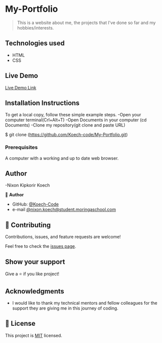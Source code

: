 

# My-Portfolio

> This is a website about me, the projects that I've done so far and my hobbies/interests.


## Technologies used

- HTML
- CSS
 

## Live Demo

[Live Demo Link](https://koech-code.github.io/Fashion-shop/)


## Installation Instructions

To get a local copy, follow these simple example steps.
   -Open your computer terminal(Crl+Alt+T)
   -Open Documents in your computer (cd Documents)
   -Clone my repository(git clone and paste URL)

$ git clone (https://github.com/Koech-code/My-Portfolio.git)

### Prerequisites

A computer with a working and up to date web browser.


## Author

-Nixon Kipkorir Koech

👤 **Author**

- GitHub: [@Koech-Code](https://koech-code.github.io/Fashion-shop/)
- e-mail [@nixon.koech@student.moringaschool.com](https://koech-code.github.io/Fashion-shop/)





## 🤝 Contributing

Contributions, issues, and feature requests are welcome!

Feel free to check the [issues page](https://github.com/Koech-code/Fashion-shop.git).

## Show your support

Give a ⭐️ if you like project!
## Acknowledgments

- I would like to thank my technical mentors and fellow colleagues for the support they are giving me in this journey of coding.

## 📝 License

This project is [MIT](LICENCE.md) licensed.
